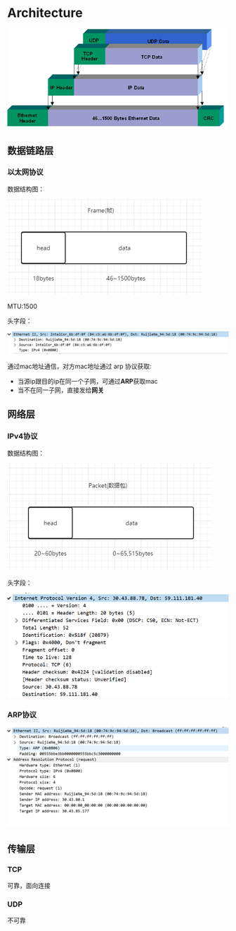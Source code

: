 # Architecture
<!--osi七层模型-->

<!--![7](7.png)-->

<!--tcp/ip四层模型-->

![image_5](image_5.png)
## 数据链路层

### 以太网协议

数据结构图：

![image_1](image_1.png)

MTU:1500


头字段：

![image](image.png)

通过mac地址通信，对方mac地址通过 arp 协议获取:

- 当源ip跟目的ip在同一个子网，可通过**ARP**获取mac
- 当不在同一子网，直接发给**网关**

## 网络层

### IPv4协议

数据结构图：

![image_3](image_3.png)

头字段：

![image_2](image_2.png)


### ARP协议

![image_4](image_4.png)


## 传输层

### TCP
可靠，面向连接

### UDP
不可靠
